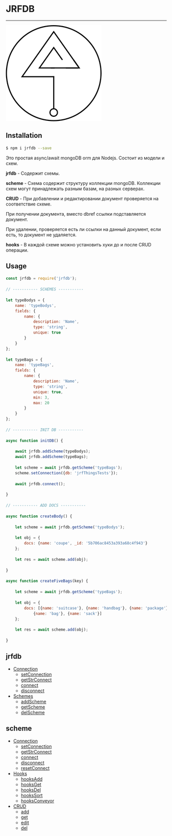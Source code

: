 # JRFDB

---

![jrfdb](jrfdblogo.png)

## Installation

```bash
$ npm i jrfdb --save
```

Это простая async/await mongoDB orm для Nodejs. Состоит из модели и схем.

**jrfdb** - Cодержит схемы.

**scheme** - Схема содержит структуру коллекции mongoDB. Коллекции схем могут принадлежать разным базам, на разных серверах.

**CRUD** - При добавлении и редактировании документ проверяется на соответствие схеме.

При получении документа, вместо dbref ссылки подставляется документ.

При удалении, проверяется есть ли ссылки на данный документ, если есть, то документ не удаляется.

**hooks** - В каждой схеме можно установить хуки до и после CRUD операции.

## Usage

```js
const jrfdb = require('jrfdb');

// ----------- SCHEMES -----------

let typeBodys = {
    name: 'typeBodys',
    fields: {
        name: {
            description: 'Name',
            type: 'string',
            unique: true
        }
    }
};

let typeBags = {
    name: 'typeBags',
    fields: {
        name: {
            description: 'Name',
            type: 'string',
            unique: true,
            min: 3,
            max: 20
        }
    }
};

// ----------- INIT DB -----------

async function initDB() {

    await jrfdb.addScheme(typeBodys);
    await jrfdb.addScheme(typeBags);

    let scheme = await jrfdb.getScheme('typeBags');
    scheme.setConnection({db: 'jrfThingsTests'});

    await jrfdb.connect();

}

// ----------- ADD DOCS -----------

async function createBody() {

    let scheme = await jrfdb.getScheme('typeBodys');

    let obj = {
        docs: {name: 'coupe', _id: '5b706ac8453a393a68c4f943'}
    };

    let res = await scheme.add(obj);

}

async function createFiveBags(key) {

    let scheme = await jrfdb.getScheme('typeBags');

    let obj = {
        docs: [{name: 'suitcase'}, {name: 'handbag'}, {name: 'package'},
            {name: 'bag'}, {name: 'sack'}]
    };

    let res = await scheme.add(obj);

}
```
  ## jrfdb
  
  * [Connection](docs/jrfdbconnection.md#connection)
    * [setConnection](docs/jrfdbconnection.md#setconnection)
    * [getStrConnect](docs/jrfdbconnection.md#getstrconnect)
    * [connect](docs/jrfdbconnection.md#connect)
    * [disconnect](docs/jrfdbconnection.md#disconnect)
  * [Schemes](docs/jrfdbschemes.md#schemes)
    * [addScheme](docs/jrfdbschemes.md#addscheme)
    * [getScheme](docs/jrfdbschemes.md#getscheme)
    * [delScheme](docs/jrfdbschemes.md#delscheme)
  
## scheme

  * [Connection](docs/schemeconnection.md#connection)
    * [setConnection](docs/schemeconnection.md#setconnection)
    * [getStrConnect](docs/schemeconnection.md#getstrconnect)
    * [connect](docs/schemeconnection.md#connect)
    * [disconnect](docs/schemeconnection.md#disconnect)
    * [resetConnect](docs/schemeconnection.md#resetconnect)
  * [Hooks](docs/schemehooks.md#hooks)
    * [hooksAdd](docs/schemehooks.md#hooksadd)
    * [hooksGet](docs/schemehooks.md#hooksget)
    * [hooksDel](docs/schemehooks.md#hooksdel)
    * [hooksSort](docs/schemehooks.md#hookssort)
    * [hooksConveyor](docs/schemehooks.md#hooksconveyor)
  * [CRUD](docs/schemecrud.md#crud)
    * [add](docs/schemecrud.md#add)
    * [get](docs/schemecrud.md#get)
    * [edit](docs/schemecrud.md#edit)
    * [del](docs/schemecrud.md#del)  
    
